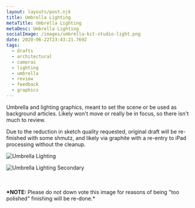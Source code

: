 ```yaml
---
layout: layouts/post.njk
title: Umbrella Lighting
metaTitle: Umbrella Lighting
metaDesc: Umbrella Lighting
socialImage: /images/umbrella-kit-studio-light.png
date: 2020-06-22T23:43:21.769Z
tags:
  - drafts
  - architectural
  - cameras
  - lighting
  - umbrella
  - review
  - feedback
  - graphics
---
```

Umbrella and lighting graphics, meant to set the scene or be used as background articles. Likely won't move or really be in focus, so there isn't much to review. 

Due to the reduction in sketch quality requested, original draft will be re-finished with some shmutz, and likely via graphite with a re-entry to iPad processing without the cleanup.

![Umbrella Lighting](/images/umbrella-kit-studio-light.png "Umbrella Lighting")

![Umbrella Lighting Secondary](/images/lighting-umbrella-1.png "Umbrella Lighting Secondary")

\
\
**\*NOTE:** Please do not down vote this image for reasons of being "too polished" finishing will be re-done.*